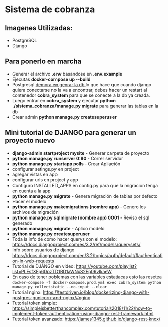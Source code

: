 # Sistema de cobranza

## Imagenes Utilizadas:
- PostgreSQL
- Django

## Para ponerlo en marcha
- Generar el archivo **.env** basandose en **.env.example**
- Ejecutas **docker-compose up --build**
- Postgresql [demora en genrar la db ](https://github.com/docker-library/docs/blob/master/postgres/README.md#caveats) lo que hace que cuando django quiera conectarse no la va a encontrar, debes hacer un restart al contenedor **cobra_system** para que se conecte a la db ya creada.
- Luego entrar en **cobra_system** y ejecutar **python ./sistema_cobranza/manage.py migrate** para generar las tablas en la db
- Crear admin **python manage.py createsuperuser**

## Mini tutorial de DJANGO para generar un proyecto nuevo
- **django-admin startproject mysite** - Generar carpeta de proyecto
- **python manage.py runserver 0:80** - Correr servidor
- **python manage.py startapp polls** - Crear Apliación
- configurar setings.py en project
- agregar vistas en app
- configurar urls en project y app
- Configuro INSTALLED_APPS en config.py para que la migracion tenga en cuenta a la app
- **python manage.py migrate** - Genera migración de tablas por defecto
- Hacer el modelo
- **python manage.py makemigrations (nombre app)** - Genero los archivos de migración
- **python manage.py sqlmigrate (nombre app) 0001** - Reviso el sql generado
- **python manage.py migrate** - Aplico modelo
- **python manage.py createsuperuser**
- Toda la info de como hacer querys con el modelo: https://docs.djangoproject.com/es/3.2/ref/models/querysets/
- Info sobre usuarios de django https://docs.djangoproject.com/en/3.2/topics/auth/default/#authentication-in-web-requests
- Tutorial de DJANGO en video: https://youtube.com/playlist?list=PLEsfXFp6DpzTD1BD1aWNxS2Ep06vIkaeW
- En caso de tener poblemas con las variables estatiacas esto las resetea `docker-compose -f docker-compose.prod.yml exec cobra_system python manage.py collectstatic --no-input --clear`
- Tutorial nginx: https://testdriven.io/blog/dockerizing-django-with-postgres-gunicorn-and-nginx/#nginx
- Tutorial token simple: https://simpleisbetterthancomplex.com/tutorial/2018/11/22/how-to-implement-token-authentication-using-django-rest-framework.html 
- Tutorial token avanzado: https://james1345.github.io/django-rest-knox/